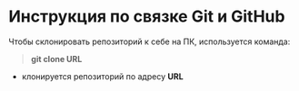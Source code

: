 # Инструкция по связке Git и GitHub
Чтобы склонировать репозиторий к себе на ПК, используется команда:
> **git clone URL**
- клонируется репозиторий по адресу **URL** 